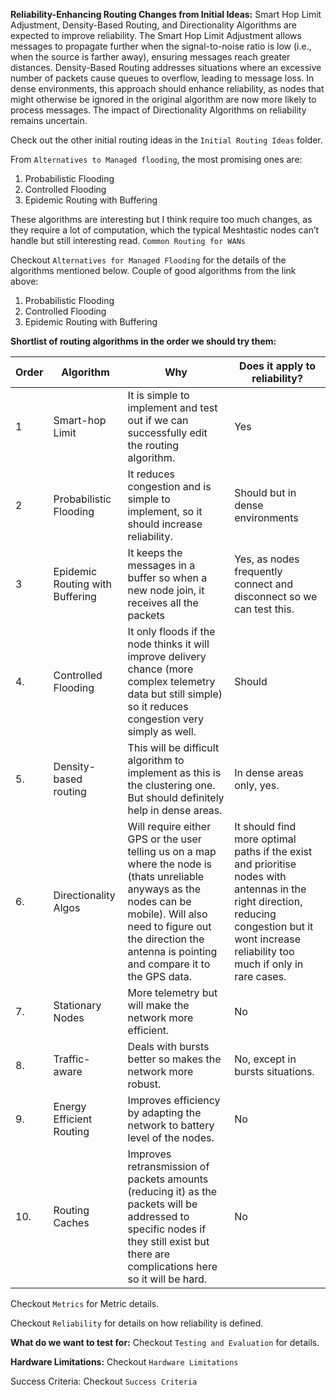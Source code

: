 **Reliability-Enhancing Routing Changes from Initial Ideas:**
Smart Hop Limit Adjustment, Density-Based Routing, and Directionality Algorithms are expected to improve reliability. The Smart Hop Limit Adjustment allows messages to propagate further when the signal-to-noise ratio is low (i.e., when the source is farther away), ensuring messages reach greater distances. Density-Based Routing addresses situations where an excessive number of packets cause queues to overflow, leading to message loss. In dense environments, this approach should enhance reliability, as nodes that might otherwise be ignored in the original algorithm are now more likely to process messages. The impact of Directionality Algorithms on reliability remains uncertain.

Check out the other initial routing ideas in the `Initial Routing Ideas` folder.

From `Alternatives to Managed flooding`, the most promising ones are:
1. Probabilistic Flooding
2. Controlled Flooding
3. Epidemic Routing with Buffering



These algorithms are interesting but I think require too much changes, as they require a lot of computation, which the typical Meshtastic nodes can’t handle but still interesting read.
`Common Routing for WANs`


Checkout `Alternatives for Managed Flooding` for the details of the algorithms mentioned below. 
Couple of good algorithms from the link above:

1. Probabilistic Flooding
2. Controlled Flooding
3. Epidemic Routing with Buffering

**Shortlist of routing algorithms in the order we should try them:**

| Order | Algorithm                       | Why                                                                                                                                                                                                                                 | Does it apply to reliability?                                                                                                                                                                  |
| ----- | ------------------------------- | ----------------------------------------------------------------------------------------------------------------------------------------------------------------------------------------------------------------------------------- | ---------------------------------------------------------------------------------------------------------------------------------------------------------------------------------------------- |
| 1     | Smart-hop Limit                 | It is simple to implement and test out if we can successfully edit the routing algorithm.                                                                                                                                           | Yes                                                                                                                                                                                            |
| 2     | Probabilistic Flooding          | It reduces congestion and is simple to implement, so it should increase reliability.                                                                                                                                                | Should but in dense environments                                                                                                                                                               |
| 3     | Epidemic Routing with Buffering | It keeps the messages in a buffer so when a new node join, it receives all the packets                                                                                                                                              | Yes, as nodes frequently connect and disconnect so we can test this.                                                                                                                           |
| 4.    | Controlled Flooding             | It only floods if the node thinks it will improve delivery chance (more complex telemetry data but still simple) so it reduces congestion very simply as well.                                                                      | Should                                                                                                                                                                                         |
| 5.    | Density-based routing           | This will be difficult algorithm to implement as this is the clustering one. But should definitely help in dense areas.                                                                                                             | In dense areas only, yes.                                                                                                                                                                      |
| 6.    | Directionality Algos            | Will require either GPS or the user telling us on a map where the node is (thats unreliable anyways as the nodes can be mobile). Will also need to figure out the direction the antenna is pointing and compare it to the GPS data. | It should find more optimal paths if the exist and prioritise nodes with antennas in the right direction, reducing congestion but it wont increase reliability too much if only in rare cases. |
| 7.    | Stationary Nodes                | More telemetry but will make the network more efficient.                                                                                                                                                                            | No                                                                                                                                                                                             |
| 8.    | Traffic-aware                   | Deals with bursts better so makes the network more robust.                                                                                                                                                                          | No, except in bursts situations.                                                                                                                                                               |
| 9.    | Energy Efficient Routing        | Improves efficiency by adapting the network to battery level of the nodes.                                                                                                                                                          | No                                                                                                                                                                                             |
| 10.   | Routing Caches                  | Improves retransmission of packets amounts (reducing it) as the packets will be addressed to specific nodes if they still exist but there are complications here so it will be hard.                                                | No                                                                                                                                                                                             |

Checkout `Metrics` for Metric details. 

Checkout `Reliability` for details on how reliability is defined.

**What do we want to test for:**
Checkout `Testing and Evaluation` for details.

**Hardware Limitations:**
Checkout `Hardware Limitations`

Success Criteria:
Checkout `Success Criteria`